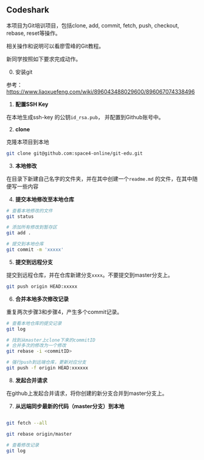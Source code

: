 
## Codeshark
 
本项目为Git培训项目，包括clone, add, commit, fetch, push, checkout, rebase, reset等操作。


相关操作和说明可以看廖雪峰的Git教程。

新同学按照如下要求完成动作。

0. 安装git

参考：https://www.liaoxuefeng.com/wiki/896043488029600/896067074338496

1. **配置SSH Key**

在本地生成ssh-key 的公钥`id_rsa.pub`， 并配置到Github账号中。

2. **clone**

克隆本项目到本地

```sh
git clone git@github.com:space4-online/git-edu.git
```


3. **本地修改**

在目录下新建自己名字的文件夹，并在其中创建一个`readme.md` 的文件，在其中随便写一些内容

4. **提交本地修改至本地仓库**


```sh
# 查看本地修改的文件
git status 

# 添加所有修改到暂存区
git add .

# 提交到本地仓库
git commit -m 'xxxxx'
```

5. **提交到远程分支**

提交到远程仓库，并在仓库新建分支`xxxx`。不要提交到master分支上。


```sh
git push origin HEAD:xxxxx
```

6. **合并本地多次修改记录**

重复两次步骤3和步骤4，产生多个commit记录。

```sh
# 查看本地仓库的提交记录
git log 

# 找到从master上clone下来的commitID
# 合并多次的修改为一个修改
git rebase -i <commitID>

# 强行push到远端仓库，更新对应分支
git push -f origin HEAD:xxxxxx
```


8. **发起合并请求**

在github上发起合并请求，将你创建的新分支合并到master分支上。

7. **从远端同步最新的代码（master分支）到本地**

```sh

git fetch --all

git rebase origin/master

# 查看修改记录
git log
```
